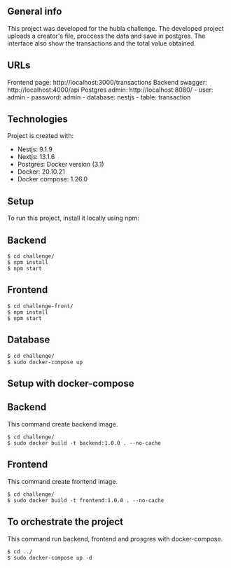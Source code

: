 ## General info
This project was developed for the hubla challenge.
The developed project uploads a creator's file, proccess the data and save in postgres.
The interface also show the transactions and the total value obtained.

## URLs

Frontend page: http://localhost:3000/transactions
Backend swagger: http://localhost:4000/api
Postgres admin: http://localhost:8080/
    - user: admin
    - password: admin
    - database: nestjs
    - table: transaction
	
## Technologies
Project is created with:
* Nestjs: 9.1.9
* Nextjs: 13.1.6
* Postgres: Docker version (3.1)
* Docker: 20.10.21
* Docker compose: 1.26.0
	
## Setup
To run this project, install it locally using npm:


## Backend
```
$ cd challenge/
$ npm install
$ npm start
```

## Frontend

```
$ cd challenge-front/
$ npm install
$ npm start
```

## Database

```
$ cd challenge/
$ sudo docker-compose up
```

## Setup with docker-compose

## Backend

This command create backend image.

```
$ cd challenge/
$ sudo docker build -t backend:1.0.0 . --no-cache
```

## Frontend

This command create frontend image.

```
$ cd challenge/
$ sudo docker build -t frontend:1.0.0 . --no-cache
```

## To orchestrate the project 

This command run backend, frontend and prosgres with docker-compose.

```
$ cd ../
$ sudo docker-compose up -d
```
